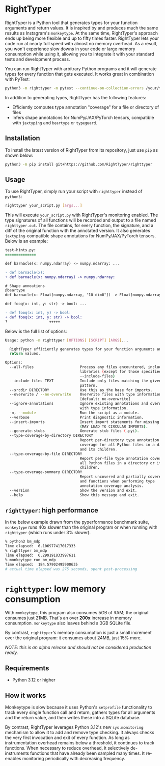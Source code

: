 # RightTyper

RightTyper is a Python tool that generates types for your function
arguments and return values. It is inspired by and produces much the
same results as Instagram's `monkeytype`.  At the same time,
RightTyper's approach ends up being more flexible and up to fifty
times faster. RightTyper lets your code run at nearly full speed with
almost no memory overhead. As a result, you won't experience slow
downs in your code or large memory consumption while using it,
allowing you to integrate it with your standard tests and development
process.

You can run RightTyper with arbitrary Python programs and it will generate
types for every function that gets executed. It works great in combination with PyTest:

```bash
python3 -m righttyper -m pytest --continue-on-collection-errors /your/test/dir
```

In addition to generating types, RightTyper has the following features:

* Efficiently computes type annotation "coverage" for a file or directory of files
* Infers shape annotations for NumPy/JAX/PyTorch tensors, compatible with `jaxtyping` and `beartype` or `typeguard`.


## Installation

To install the latest version of RightTyper from its repository,
just use `pip` as shown below:

```bash
python3 -m pip install git+https://github.com/RightTyper/righttyper
```


## Usage

To use RightTyper, simply run your script with `righttyper` instead of `python3`:

```bash
righttyper your_script.py [args...]
```

This will execute `your_script.py` with RightTyper's monitoring
enabled. The type signatures of all functions will be recorded and
output to a file named `righttyper.out`. The file contains, for every
function, the signature, and a diff of the original function with the
annotated version. It also generates `jaxtyping`-compatible shape
annotations for NumPy/JAX/PyTorch tensors. Below is an example:

```diff
test-hints.py:
==============

def barnacle(x: numpy.ndarray) -> numpy.ndarray: ...

- def barnacle(x):
+ def barnacle(x: numpy.ndarray) -> numpy.ndarray:

# Shape annoations
@beartype
def barnacle(x: Float[numpy.ndarray, "10 dim0"]) -> Float[numpy.ndarray, "dim0"]: ...

def fooq(x: int, y: str) -> bool: ...

- def fooq(x: int, y) -> bool:
+ def fooq(x: int, y: str) -> bool:
?                   +++++
```

Below is the full list of options:

```bash
Usage: python -m righttyper [OPTIONS] [SCRIPT] [ARGS]...

  RightTyper efficiently generates types for your function arguments and
  return values.

Options:
  --all-files                     Process any files encountered, including in
                                  libraries (except for those specified in
                                  --include-files)
  --include-files TEXT            Include only files matching the given regex
                                  pattern.
  --srcdir DIRECTORY              Use this as the base for imports.
  --overwrite / --no-overwrite    Overwrite files with type information.
                                  [default: no-overwrite]
  --ignore-annotations            Ignore existing annotations and overwrite
                                  with type information.
  -m, --module                    Run the script as a module.
  --verbose                       Print diagnostic information.
  --insert-imports                Insert import statements for missing classes
                                  (MAY LEAD TO CIRCULAR IMPORTS).
  --generate-stubs                Generate stub files (.pyi).
  --type-coverage-by-directory DIRECTORY
                                  Report per-directory type annotation
                                  coverage for all Python files in a directory
                                  and its children.
  --type-coverage-by-file DIRECTORY
                                  Report per-file type annotation coverage for
                                  all Python files in a directory or its
                                  children.
  --type-coverage-summary DIRECTORY
                                  Report uncovered and partially covered files
                                  and functions when performing type
                                  annotation coverage analysis.
  --version                       Show the version and exit.
  --help                          Show this message and exit.
```

## `righttyper`: high performance

In the below example drawn from the pyperformance benchmark suite,
`monkeytype` runs 40x slower than the original program or when
running with `righttyper` (which runs under 3% slower).

```bash
% python3 bm_mdp          
Time elapsed:  6.106977417017333
% righttyper bm_mdp
Time elapsed:  6.299191833997611
% monkeytype run bm_mdp
Time elapsed:  184.57902495900635
# actual time elapsed was 275 seconds, spent post-processing
```

# `righttyper`: low memory consumption

With `monkeytype`, this program also consumes 5GB of RAM; the original
consumes just 21MB. That's an over **200x** increase in memory
consumption. `monkeytype` also leaves behind a 3GB SQLite file.

By contrast, `righttyper`'s memory consumption is just a small
increment over the original program: it consumes about 24MB, just 15%
more.

_NOTE: this is an alpha release and should not be considered production ready._

## Requirements

- Python 3.12 or higher

## How it works

Monkeytype is slow because it uses Python's `setprofile` functionality
to track every single function call and return, gathers types for all
arguments and the return value, and then writes these into a SQLite
database.

By contrast, RightTyper leverages Python 3.12's new `sys.monitoring`
mechanism to allow it to add and remove type checking. It always
checks the very first invocation and exit of every function.  As long
as instrumentation overhead remains below a threshold, it continues to
track functions. When necessary to reduce overhead, it selectively
de-instruments functions that have already been sampled many times. It
re-enables monitoring periodically with decreasing frequency.
